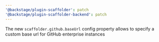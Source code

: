 ```yaml
---
'@backstage/plugin-scaffolder': patch
'@backstage/plugin-scaffolder-backend': patch
---
```


The new `scaffolder.github.baseUrl` config property allows to specify a custom base url for GitHub enterprise instances
